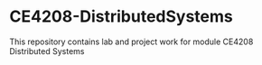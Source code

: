 # CE4208-DistributedSystems

This repository contains lab and project work for module CE4208 Distributed Systems
